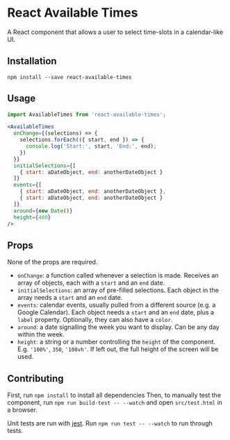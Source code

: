 # React Available Times

A React component that allows a user to select time-slots in a calendar-like UI.

## Installation
```
npm install --save react-available-times
```

## Usage

```jsx
import AvailableTimes from 'react-available-times';

<AvailableTimes
  onChange={(selections) => {
    selections.forEach(({ start, end }) => {
      console.log('Start:', start, 'End:', end);
    })
  }}
  initialSelections={[
    { start: aDateObject, end: anotherDateObject }
  ]}
  events={[
    { start: aDateObject, end: anotherDateObject },
    { start: aDateObject, end: anotherDateObject }
  ]}
  around={new Date()}
  height={400}
/>
```

## Props

None of the props are required.

- `onChange`: a function called whenever a selection is made. Receives an array
  of objects, each with a `start` and an `end` date.
- `initialSelections`: an array of pre-filled selections. Each object in the
  array needs a `start` and an `end` date.
- `events`: calendar events, usually pulled from a different source (e.g. a
  Google Calendar). Each object needs a `start` and an `end` date, plus a
  `label` property. Optionally, they can also have a `color`.
- `around`: a date signalling the week you want to display. Can be any day
  within the week.
- `height`: a string or a number controlling the `height` of the component.
  E.g. `'100%'`, `350`, `'100vh'`. If left out, the full height of the screen
  will be used.

## Contributing

First, run `npm install` to install all dependencies  Then, to manually test
the component, run `npm run build-test -- --watch` and open `src/test.html` in
a browser.

Unit tests are run with [jest](https://facebook.github.io/jest/). Run `npm run
test -- --watch` to run through tests.
